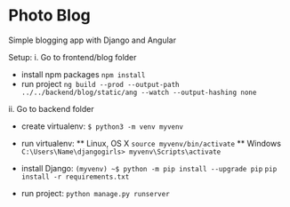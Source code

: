 # Photo Blog

Simple blogging app with Django and Angular

Setup:
i. Go to frontend/blog folder
* install npm packages
`npm install`
* run project
`ng build --prod --output-path ../../backend/blog/static/ang --watch --output-hashing none`

ii. Go to backend folder
* create virtualenv:
`$ python3 -m venv myvenv`

* run virtualenv:
** Linux, OS X
`source myvenv/bin/activate`
** Windows
`C:\Users\Name\djangogirls> myvenv\Scripts\activate`

* install Django:
`(myvenv) ~$ python -m pip install --upgrade pip`
`pip install -r requirements.txt`

* run project:
`python manage.py runserver`
